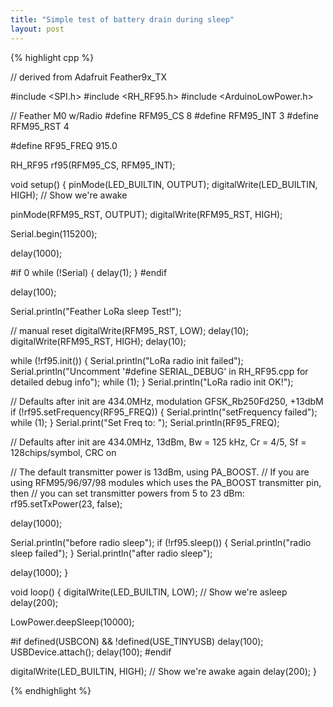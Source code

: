 ```yaml
---
title: "Simple test of battery drain during sleep"
layout: post
---
```


{% highlight cpp %}

// derived from Adafruit Feather9x_TX

#include <SPI.h>
#include <RH_RF95.h>
#include <ArduinoLowPower.h>

// Feather M0 w/Radio
#define RFM95_CS      8
#define RFM95_INT     3
#define RFM95_RST     4

#define RF95_FREQ 915.0

RH_RF95 rf95(RFM95_CS, RFM95_INT);

void setup() 
{
  pinMode(LED_BUILTIN, OUTPUT);
  digitalWrite(LED_BUILTIN, HIGH); // Show we're awake

  pinMode(RFM95_RST, OUTPUT);
  digitalWrite(RFM95_RST, HIGH);

  Serial.begin(115200);

  delay(1000);

#if 0
  while (!Serial) {
    delay(1);
  }
#endif

  delay(100);

  Serial.println("Feather LoRa sleep Test!");

  // manual reset
  digitalWrite(RFM95_RST, LOW);
  delay(10);
  digitalWrite(RFM95_RST, HIGH);
  delay(10);

  while (!rf95.init()) {
    Serial.println("LoRa radio init failed");
    Serial.println("Uncomment '#define SERIAL_DEBUG' in RH_RF95.cpp for detailed debug info");
    while (1);
  }
  Serial.println("LoRa radio init OK!");

  // Defaults after init are 434.0MHz, modulation GFSK_Rb250Fd250, +13dbM
  if (!rf95.setFrequency(RF95_FREQ)) {
    Serial.println("setFrequency failed");
    while (1);
  }
  Serial.print("Set Freq to: "); Serial.println(RF95_FREQ);
  
  // Defaults after init are 434.0MHz, 13dBm, Bw = 125 kHz, Cr = 4/5, Sf = 128chips/symbol, CRC on

  // The default transmitter power is 13dBm, using PA_BOOST.
  // If you are using RFM95/96/97/98 modules which uses the PA_BOOST transmitter pin, then 
  // you can set transmitter powers from 5 to 23 dBm:
  rf95.setTxPower(23, false);

  delay(1000);

  Serial.println("before radio sleep");
  if (!rf95.sleep()) {
    Serial.println("radio sleep failed");
  }
  Serial.println("after radio sleep");

  delay(1000);
}

void loop()
{
  digitalWrite(LED_BUILTIN, LOW); // Show we're asleep
  delay(200);

  LowPower.deepSleep(10000);

#if defined(USBCON) && !defined(USE_TINYUSB)
  delay(100);
  USBDevice.attach();
  delay(100);
#endif

  digitalWrite(LED_BUILTIN, HIGH); // Show we're awake again
  delay(200);
}

{% endhighlight %}


